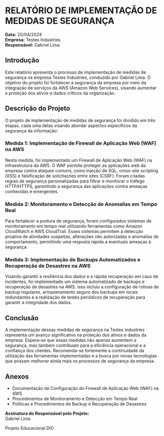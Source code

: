 # RELATÓRIO DE IMPLEMENTAÇÃO DE MEDIDAS DE SEGURANÇA

**Data:** 20/04/2024  
**Empresa:** Testes Industries  
**Responsável:** Gabriel Lima

## Introdução
Este relatório apresenta o processo de implementação de medidas de segurança na empresa Testes Industries, conduzido por Gabriel Lima. O objetivo do projeto foi fortalecer a segurança da empresa por meio da integração de serviços da AWS (Amazon Web Services), visando aumentar a proteção dos ativos e dados críticos da organização.

## Descrição do Projeto
O projeto de implementação de medidas de segurança foi dividido em três etapas, cada uma delas visando abordar aspectos específicos da segurança da informação:

### Medida 1: Implementação de Firewall de Aplicação Web (WAF) na AWS

Nesta medida, foi implementado um Firewall de Aplicação Web (WAF) na infraestrutura da AWS. O WAF permite proteger as aplicações web da empresa contra ataques comuns, como injeção de SQL, cross-site scripting (XSS) e falsificação de solicitações entre sites (CSRF). Foram criadas regras de segurança personalizadas para filtrar e monitorar o tráfego HTTP/HTTPS, garantindo a segurança das aplicações contra ameaças conhecidas e emergentes.

### Medida 2: Monitoramento e Detecção de Anomalias em Tempo Real

Para fortalecer a postura de segurança, foram configurados sistemas de monitoramento em tempo real utilizando ferramentas como Amazon CloudWatch e AWS CloudTrail. Esses sistemas permitem a detecção proativa de atividades suspeitas, alterações não autorizadas e anomalias de comportamento, permitindo uma resposta rápida a eventuais ameaças à segurança.

### Medida 3: Implementação de Backups Automatizados e Recuperação de Desastres na AWS

Visando garantir a resiliência dos dados e a rápida recuperação em caso de incidentes, foi implementado um sistema automatizado de backups e recuperação de desastres na AWS. Isso incluiu a configuração de rotinas de backup regulares, armazenamento seguro dos backups em locais redundantes e a realização de testes periódicos de recuperação para garantir a integridade dos dados.

## Conclusão
A implementação dessas medidas de segurança na Testes Industries representa um avanço significativo na proteção dos ativos e dados da empresa. Espera-se que essas medidas não apenas aumentem a segurança, mas também contribuam para a eficiência operacional e a confiança dos clientes. Recomenda-se fortemente a continuidade da utilização das ferramentas implementadas e a busca por novas tecnologias que possam melhorar ainda mais os processos de segurança da empresa.

## Anexos
- Documentação de Configuração do Firewall de Aplicação Web (WAF) na AWS
- Procedimentos de Monitoramento e Detecção em Tempo Real
- Políticas e Procedimentos de Backup e Recuperação de Desastres

**Assinatura do Responsável pelo Projeto:**  
Gabriel Lima

Projeto Educacional DIO
